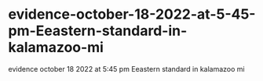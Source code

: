 # evidence-october-18-2022-at-5-45-pm-Eeastern-standard-in-kalamazoo-mi
evidence october 18 2022 at 5:45 pm Eeastern standard in kalamazoo mi
